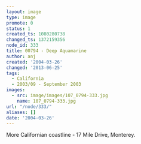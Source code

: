 ```yaml
---
layout: image
type: image
promote: 0
status: 1
created_ts: 1080280738
changed_ts: 1372159356
node_id: 333
title: 00794 - Deep Aquamarine
author: anj
created: '2004-03-26'
changed: '2013-06-25'
tags:
  - California
  - 2003/09 - September 2003
images:
  - src: image/images/107_0794-333.jpg
    name: 107_0794-333.jpg
url: "/node/333/"
aliases: []
date: '2004-03-26'
---
```

More Californian coastline - 17 Mile Drive, Monterey.
